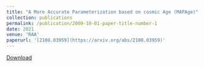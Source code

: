 ```yaml
---
title: "A More Accurate Parameterization based on cosmic Age (MAPAge)"
collection: publications
permalink: /publication/2009-10-01-paper-title-number-1
date: 2021
venue: 'RAA'
paperurl: '[2108.03959](https://arxiv.org/abs/2108.03959)'
---
```

[Download](https://arxiv.org/abs/2108.03959)




